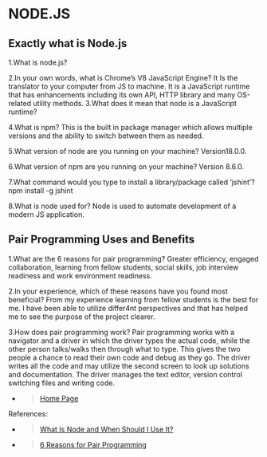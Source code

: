 # NODE.JS

## Exactly what is Node.js

1.What is node.js?

2.In your own words, what is Chrome’s V8 JavaScript Engine? It Is the translator to your computer from JS to machine.  It is a JavaScript runtime that has enhancements including its own API, HTTP library and many OS-related utility methods.
3.What does it mean that node is a JavaScript runtime?

4.What is npm? This is the built in package manager which allows multiple versions and the ability to switch 
between them as needed.

5.What version of node are you running on your machine? Version18.0.0.

6.What version of npm are you running on your machine? Version 8.6.0.

7.What command would you type to install a library/package called ‘jshint’? npm install -g jshint

8.What is node used for? Node is used to automate development of a modern JS application.

## Pair Programming Uses and Benefits

1.What are the 6 reasons for pair programming? Greater efficiency, engaged collaboration, learning from fellow students, social skills, job interview readiness and work environment readiness.
 
2.In your experience, which of these reasons have you found most beneficial? From my experience learning from fellow students is the best for me. I have been able to utilize differ4nt perspectives and that has helped me to see the purpose of the project clearer.
 
3.How does pair programming work? Pair programming works with a navigator and a driver in which the driver types the actual code, while the other person talks/walks then through what to type.  This gives the two people a chance to read their own code and debug as they go. The driver writes all the code and may utilize the second screen to look up solutions and documentation. The driver manages the text editor, version control switching files and writing code.

- > [Home Page](README.md)

References:

- > [What Is Node and When Should I Use It?](https://www.sitepoint.com/an-introduction-to-node-js/)
- > [6 Reasons for Pair Programming](https://www.codefellows.org/blog/6-reasons-for-pair-programming/)
